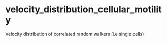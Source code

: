 # velocity_distribution_cellular_motility
Velocity distribution of correlated random walkers (i.e single cells)
